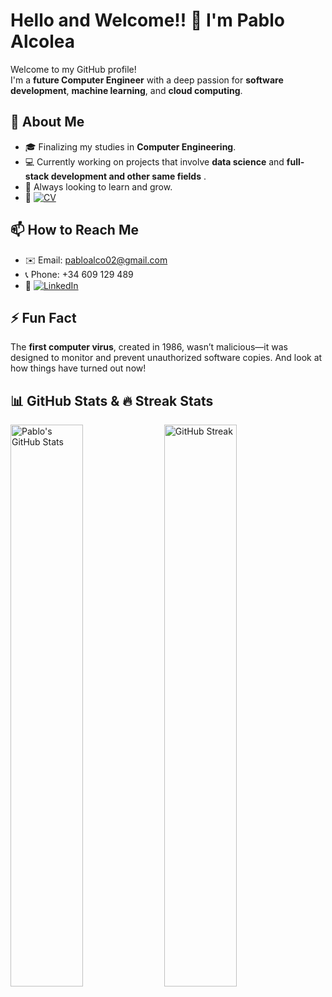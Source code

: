 # Hello and Welcome!! 👋 I'm Pablo Alcolea  

Welcome to my GitHub profile!  
I'm a **future Computer Engineer** with a deep passion for **software development**, **machine learning**, and **cloud computing**.

## 👀 About Me  
- 🎓 Finalizing my studies in **Computer Engineering**.  
- 💻 Currently working on projects that involve **data science** and **full-stack development and other same fields** .  
- 🌱 Always looking to learn and grow.
- 📄 [![CV](https://img.shields.io/badge/Curriculum%20Vitae-4C1D1D?style=for-the-badge&logo=pdf&logoColor=white)](https://drive.google.com/file/d/1oze3nlNq8fwf6v4J8-Iq58WWBqoHGSNw/view)

## 📫 How to Reach Me  
- ✉️ Email: [pabloalco02@gmail.com](mailto:pabloalco02@gmail.com)  
- 📞 Phone: +34 609 129 489
- 👔 [![LinkedIn](https://img.shields.io/badge/LinkedIn-0A66C2?style=for-the-badge&logo=linkedin&logoColor=white)](https://www.linkedin.com/in/pablo-alcolea-aguilar-3a5389340/)  

## ⚡ Fun Fact  
The **first computer virus**, created in 1986, wasn’t malicious—it was designed to monitor and prevent unauthorized software copies. And look at how things have turned out now!

## 📊 GitHub Stats & 🔥 Streak Stats

<div>
  <img src="https://github-readme-stats.vercel.app/api?username=PabloAlcolea&show_icons=true&theme=radical" alt="Pablo's GitHub Stats" width="48%" />
  <a href="https://git.io/streak-stats">
    <img src="https://github-readme-streak-stats.herokuapp.com/?user=PabloAlcolea&theme=radical" alt="GitHub Streak" width="48%" />
  </a>
</div>
